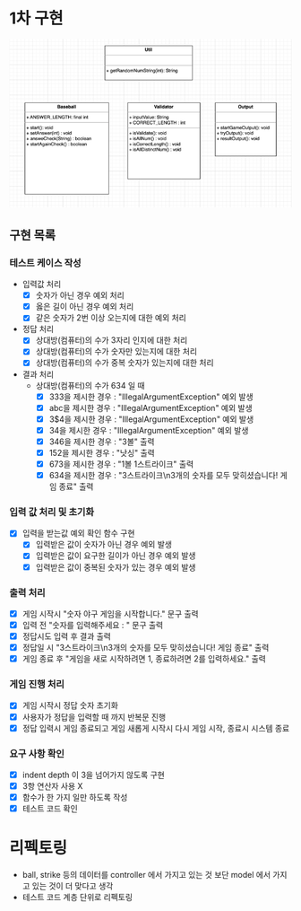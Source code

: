 # 1차 구현
![img.png](img.png)
## 구현 목록
### 테스트 케이스 작성
* 입력값 처리
  - [X] 숫자가 아닌 경우 예외 처리 
  - [X] 옳은 길이 아닌 경우 예외 처리
  - [X] 같은 숫자가 2번 이상 오는지에 대한 예외 처리
* 정답 처리
  - [X]  상대방(컴퓨터)의 수가 3자리 인지에 대한 처리
  - [X]  상대방(컴퓨터)의 수가 숫자만 있는지에 대한 처리
  - [X]  상대방(컴퓨터)의 수가 중복 숫자가 있는지에 대한 처리
* 결과 처리
  * 상대방(컴퓨터)의 수가 634 일 때
    - [X] 333을 제시한 경우 : "IllegalArgumentException" 예외 발생
    - [X] abc을 제시한 경우 : "IllegalArgumentException" 예외 발생
    - [X] 3$4을 제시한 경우 : "IllegalArgumentException" 예외 발생
    - [X] 34을 제시한 경우 : "IllegalArgumentException" 예외 발생
    - [X] 346을 제시한 경우 : "3볼" 출력
    - [X] 152을 제시한 경우 : "낫싱" 출력
    - [X] 673을 제시한 경우 : "1볼 1스트라이크" 출력
    - [X] 634을 제시한 경우 : "3스트라이크\n3개의 숫자를 모두 맞히셨습니다! 게임 종료" 출력

### 입력 값 처리 및 초기화
- [X] 입력을 받는값 예외 확인 함수 구현
  - [X] 입력받은 값이 숫자가 아닌 경우 예외 발생
  - [X] 입력받은 값이 요구한 길이가 아닌 경우 예외 발생
  - [X] 입력받은 값이 중복된 숫자가 있는 경우 예외 발생
### 출력 처리
- [X] 게임 시작시 "숫자 야구 게임을 시작합니다." 문구 출력
- [X] 입력 전 "숫자를 입력해주세요 : " 문구 출력
- [X] 정답시도 입력 후 결과 출력
- [X] 정답일 시  "3스트라이크\n3개의 숫자를 모두 맞히셨습니다! 게임 종료" 출력
- [X] 게임 종료 후 "게임을 새로 시작하려면 1, 종료하려면 2를 입력하세요." 출력
### 게임 진행 처리
- [X] 게임 시작시 정답 숫자 초기화
- [X] 사용자가 정답을 입력할 때 까지 반복문 진행
- [X] 정답 입력시 게임 종료되고 게임 새롭게 시작시 다시 게임 시작, 종료시 시스템 종료
### 요구 사항 확인
- [X] indent depth 이 3을 넘어가지 않도록 구현
- [X] 3항 연산자 사용 X
- [X] 함수가 한 가지 일만 하도록 작성
- [X] 테스트 코드 확인

# 리펙토링
* ball, strike 등의 데이터를 controller 에서 가지고 있는 것 보단 model 에서 가지고 있는 것이 더 맞다고 생각
* 테스트 코드 계층 단위로 리펙토링

